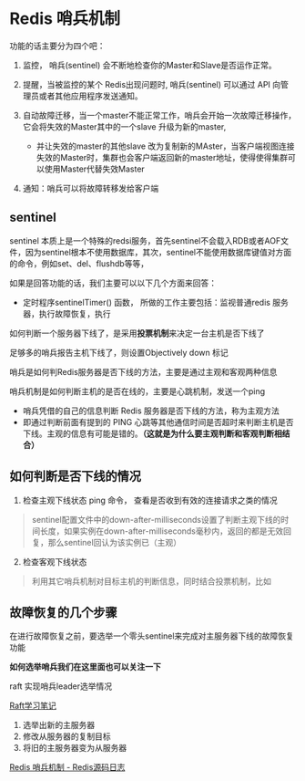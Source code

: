 # Redis 哨兵机制

功能的话主要分为四个吧：

1. 监控， 哨兵(sentinel) 会不断地检查你的Master和Slave是否运作正常。

2. 提醒，当被监控的某个 Redis出现问题时, 哨兵(sentinel) 可以通过 API 向管理员或者其他应用程序发送通知。

3. 自动故障迁移，当一个master不能正常工作，哨兵会开始一次故障迁移操作，它会将失效的Master其中的一个slave 升级为新的master,
    - 并让失效的master的其他slave 改为复制新的MAster，当客户端视图连接失效的Master时，集群也会客户端返回新的master地址，使得使得集群可以使用Master代替失效Master


4. 通知：哨兵可以将故障转移发给客户端
## sentinel

sentinel 本质上是一个特殊的redsi服务，首先sentinel不会载入RDB或者AOF文件，因为sentinel根本不使用数据库，其次，sentinel不能使用数据库键值对方面的命令，例如set、del、flushdb等等，


如果是回答功能的话，我们主要可以以下几个方面来回答：
- 定时程序sentinelTimer() 函数， 所做的工作主要包括：监视普通redis 服务器，执行故障恢复，执行   
    
 
如何判断一个服务器下线了，是采用**投票机制**来决定一台主机是否下线了

足够多的哨兵报告主机下线了，则设置Objectively down 标记
 
 哨兵是如何判Redis服务器是否下线的方法，主要是通过主观和客观两种信息
 
 哨兵机制是如何判断主机的是否在线的，主要是心跳机制，发送一个ping
  
- 哨兵凭借的自己的信息判断 Redis 服务器是否下线的方法，称为主观方法
- 即通过判断前面有提到的 PING 心跳等其他通信时间是否超时来判断主机是否下线。主观的信息有可能是错的。**（这就是为什么要主观判断和客观判断相结合）**



## 如何判断是否下线的情况


1. 检查主观下线状态 ping 命令， 查看是否收到有效的连接请求之类的情况
> sentinel配置文件中的down-after-milliseconds设置了判断主观下线的时间长度，如果实例在down-after-milliseconds毫秒内，返回的都是无效回复，那么sentinel回认为该实例已（主观）

2. 检查客观下线状态
>利用其它哨兵机制对目标主机的判断信息，同时结合投票机制，比如

## 故障恢复的几个步骤
在进行故障恢复之前，要选举一个零头sentinel来完成对主服务器下线的故障恢复功能

**如何选举哨兵我们在这里面也可以关注一下**

raft 实现哨兵leader选举情况

[Raft学习笔记 ](https://www.zybuluo.com/zhangnian88123/note/485870)

1. 选举出新的主服务器
2. 修改从服务器的复制目标
3. 将旧的主服务器变为从服务器

[Redis 哨兵机制 - Redis源码日志](http://wiki.jikexueyuan.com/project/redis/guard-mechanism.html)